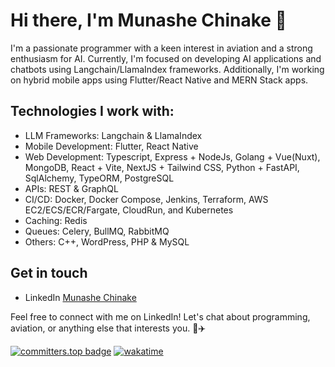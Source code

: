 # Hi there, I'm Munashe Chinake 👋

I'm a passionate programmer with a keen interest in aviation and a strong enthusiasm for AI. Currently, I'm focused on developing AI applications and chatbots using Langchain/LlamaIndex frameworks. Additionally, I'm working on hybrid mobile apps using Flutter/React Native and MERN Stack apps. 

## Technologies I work with:
- LLM Frameworks: Langchain & LlamaIndex
- Mobile Development: Flutter, React Native
- Web Development: Typescript, Express + NodeJs, Golang + Vue(Nuxt), MongoDB, React + Vite, NextJS + Tailwind CSS, Python + FastAPI, SqlAlchemy, TypeORM, PostgreSQL
- APIs: REST & GraphQL
- CI/CD: Docker, Docker Compose, Jenkins, Terraform, AWS EC2/ECS/ECR/Fargate, CloudRun, and Kubernetes
- Caching: Redis
- Queues: Celery, BullMQ, RabbitMQ
- Others: C++, WordPress, PHP & MySQL

## Get in touch
- LinkedIn [Munashe Chinake](https://www.linkedin.com/in/munashe-chinake/)

Feel free to connect with me on LinkedIn! Let's chat about programming, aviation, or anything else that interests you. 🚀✈️

[![committers.top badge](https://user-badge.committers.top/zimbabwe_private/TheArtifulProgrammer.svg)](https://user-badge.committers.top/zimbabwe_private/TheArtifulProgrammer)  [![wakatime](https://wakatime.com/badge/user/190a1c06-e9ad-43aa-9e4b-cfd0e814f780.svg)](https://wakatime.com/@190a1c06-e9ad-43aa-9e4b-cfd0e814f780)

<!---
TheArtifulProgrammer/TheArtifulProgrammer is a ✨ special ✨ repository because its `README.md` (this file) appears on your GitHub profile.
You can click the Preview link to take a look at your changes.
--->
